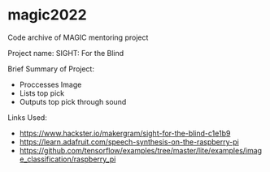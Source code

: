 # magic2022
Code archive of MAGIC mentoring project

Project name: SIGHT: For the Blind

Brief Summary of Project:

 * Proccesses Image
 * Lists top pick
 * Outputs top pick through sound

Links Used: 
 * https://www.hackster.io/makergram/sight-for-the-blind-c1e1b9
 * https://learn.adafruit.com/speech-synthesis-on-the-raspberry-pi
 * https://github.com/tensorflow/examples/tree/master/lite/examples/image_classification/raspberry_pi
